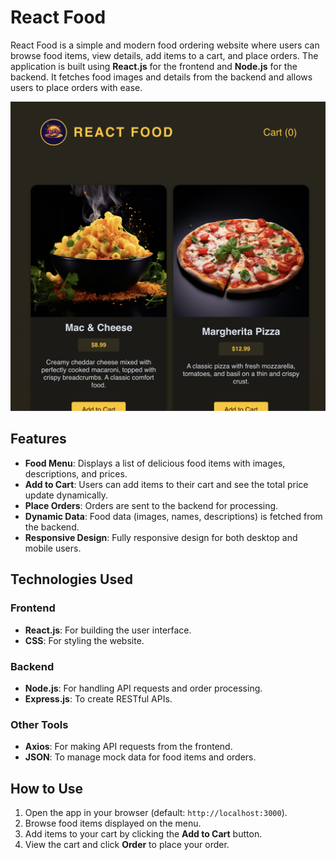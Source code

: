 # React Food

React Food is a simple and modern food ordering website where users can browse food items, view details, add items to a cart, and place orders. The application is built using **React.js** for the frontend and **Node.js** for the backend. It fetches food images and details from the backend and allows users to place orders with ease.

![React Food](https://github.com/JinLee0811/simple_Order_Website/blob/68377b3686849a9069690ad37e339b776c30ed42/src/assets/image.png)

## Features

- **Food Menu**: Displays a list of delicious food items with images, descriptions, and prices.
- **Add to Cart**: Users can add items to their cart and see the total price update dynamically.
- **Place Orders**: Orders are sent to the backend for processing.
- **Dynamic Data**: Food data (images, names, descriptions) is fetched from the backend.
- **Responsive Design**: Fully responsive design for both desktop and mobile users.

## Technologies Used

### Frontend

- **React.js**: For building the user interface.
- **CSS**: For styling the website.

### Backend

- **Node.js**: For handling API requests and order processing.
- **Express.js**: To create RESTful APIs.

### Other Tools

- **Axios**: For making API requests from the frontend.
- **JSON**: To manage mock data for food items and orders.

## How to Use

1. Open the app in your browser (default: `http://localhost:3000`).
2. Browse food items displayed on the menu.
3. Add items to your cart by clicking the **Add to Cart** button.
4. View the cart and click **Order** to place your order.
